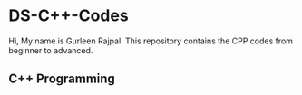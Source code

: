 # DS-C++-Codes
Hi, My name is Gurleen Rajpal. This repository contains the CPP codes from beginner to advanced.
## C++ Programming
